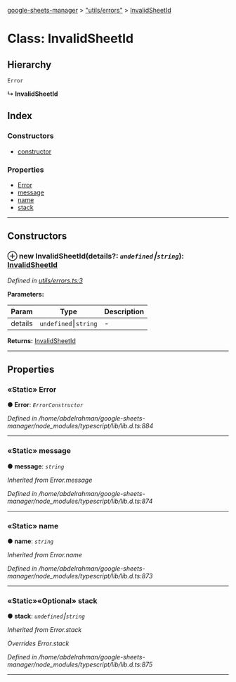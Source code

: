 [google-sheets-manager](../README.md) > ["utils/errors"](../modules/_utils_errors_.md) > [InvalidSheetId](../classes/_utils_errors_.invalidsheetid.md)



# Class: InvalidSheetId

## Hierarchy


 `Error`

**↳ InvalidSheetId**







## Index

### Constructors

* [constructor](_utils_errors_.invalidsheetid.md#constructor)


### Properties

* [Error](_utils_errors_.invalidsheetid.md#error)
* [message](_utils_errors_.invalidsheetid.md#message)
* [name](_utils_errors_.invalidsheetid.md#name)
* [stack](_utils_errors_.invalidsheetid.md#stack)



---
## Constructors
<a id="constructor"></a>


### ⊕ **new InvalidSheetId**(details?: *`undefined`⎮`string`*): [InvalidSheetId](_utils_errors_.invalidsheetid.md)



*Defined in [utils/errors.ts:3](https://github.com/AbdelrahmanRamadan/google-sheets-manager/blob/8df96f0/src/utils/errors.ts#L3)*



**Parameters:**

| Param | Type | Description |
| ------ | ------ | ------ |
| details | `undefined`⎮`string`   |  - |





**Returns:** [InvalidSheetId](_utils_errors_.invalidsheetid.md)

---


## Properties
<a id="error"></a>

### «Static» Error

**●  Error**:  *`ErrorConstructor`* 

*Defined in /home/abdelrahman/google-sheets-manager/node_modules/typescript/lib/lib.d.ts:884*





___

<a id="message"></a>

### «Static» message

**●  message**:  *`string`* 

*Inherited from Error.message*

*Defined in /home/abdelrahman/google-sheets-manager/node_modules/typescript/lib/lib.d.ts:874*





___

<a id="name"></a>

### «Static» name

**●  name**:  *`string`* 

*Inherited from Error.name*

*Defined in /home/abdelrahman/google-sheets-manager/node_modules/typescript/lib/lib.d.ts:873*





___

<a id="stack"></a>

### «Static»«Optional» stack

**●  stack**:  *`undefined`⎮`string`* 

*Inherited from Error.stack*

*Overrides Error.stack*

*Defined in /home/abdelrahman/google-sheets-manager/node_modules/typescript/lib/lib.d.ts:875*





___


